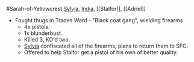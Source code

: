 #Sarah-of-Yellowcrest 
[Sylvia](PCs/Past/Sylvia.md), [India](PCs/Past/India.md), [[Stalfor]], [[Adriel]]

- Fought thugs in Trades Ward - "Black coat gang", wielding firearms
	- 4x pistols.
	- 1x blunderbust.
	- Killed 3, KO'd two.
	- [Sylvia](PCs/Past/Sylvia.md) confiscated all of the firearms, plans to return them to SFC.
	- Offered to help Stalfor get a pistol of his own of better quality.